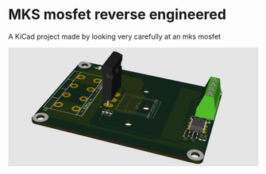 # MKS mosfet reverse engineered
A KiCad project made by looking very carefully at an mks mosfet

![PCB render](pcb_render.png)
